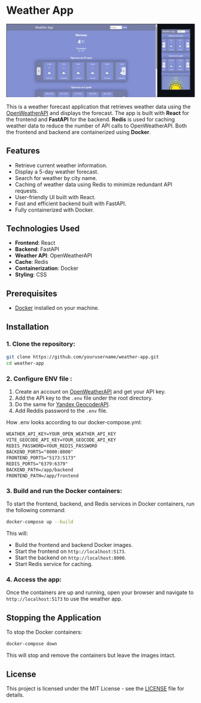 # Weather App

![Weather App](example.png)

This is a weather forecast application that retrieves weather data using the [OpenWeatherAPI](https://openweathermap.org/api) and displays the forecast. The app is built with **React** for the frontend and **FastAPI** for the backend. **Redis** is used for caching weather data to reduce the number of API calls to OpenWeatherAPI. Both the frontend and backend are containerized using **Docker**.

## Features

- Retrieve current weather information.
- Display a 5-day weather forecast.
- Search for weather by city name.
- Caching of weather data using Redis to minimize redundant API requests.
- User-friendly UI built with React.
- Fast and efficient backend built with FastAPI.
- Fully containerized with Docker.

## Technologies Used

- **Frontend**: React
- **Backend**: FastAPI
- **Weather API**: OpenWeatherAPI
- **Cache**: Redis
- **Containerization**: Docker
- **Styling**: CSS

## Prerequisites

- [Docker](https://www.docker.com/get-started) installed on your machine.

## Installation

### 1. Clone the repository:

```bash
git clone https://github.com/yourusername/weather-app.git
cd weather-app
```

### 2. Configure ENV file :

1. Create an account on [OpenWeatherAPI](https://openweathermap.org/api) and get your API key.
2. Add the API key to the `.env` file under the root directory.
3. Do the same for [Yandex GeocoderAPI](https://yandex.ru/maps-api/products/geocoder-api).
3. Add Reddis password to the `.env` file.

How .env looks according to our docker-compose.yml:

```env
WEATHER_API_KEY=YOUR_OPEN_WEATHER_API_KEY
VITE_GEOCODE_API_KEY=YOUR_GEOCODE_API_KEY
REDIS_PASSWORD=YOUR_REDIS_PASSWORD
BACKEND_PORTS="8000:8000"
FRONTEND_PORTS="5173:5173"
REDIS_PORTS="6379:6379"
BACKEND_PATH=/app/backend
FRONTEND_PATH=/app/frontend
```

### 3. Build and run the Docker containers:

To start the frontend, backend, and Redis services in Docker containers, run the following command:

```bash
docker-compose up --build
```

This will:
- Build the frontend and backend Docker images.
- Start the frontend on `http://localhost:5173`.
- Start the backend on `http://localhost:8000`.
- Start Redis service for caching.



### 4. Access the app:

Once the containers are up and running, open your browser and navigate to `http://localhost:5173` to use the weather app.
 

## Stopping the Application

To stop the Docker containers:

```bash
docker-compose down
```

This will stop and remove the containers but leave the images intact.

## License

This project is licensed under the MIT License - see the [LICENSE](LICENSE) file for details.
